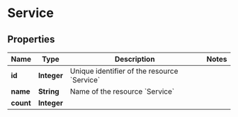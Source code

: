 

# Service


## Properties

| Name | Type | Description | Notes |
|------------ | ------------- | ------------- | -------------|
|**id** | **Integer** | Unique identifier of the resource &#x60;Service&#x60; |  |
|**name** | **String** | Name of the resource &#x60;Service&#x60; |  |
|**count** | **Integer** |  |  |



